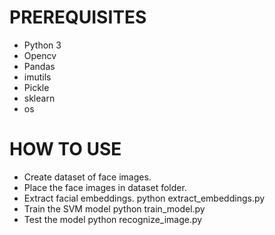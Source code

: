 

# PREREQUISITES 
- Python 3
- Opencv
- Pandas 
- imutils
- Pickle 
- sklearn 
- os
# HOW TO USE
- Create dataset of face images.
- Place the face images in dataset folder.
- Extract facial embeddings. python extract_embeddings.py
- Train the SVM model python train_model.py
- Test the model python recognize_image.py

